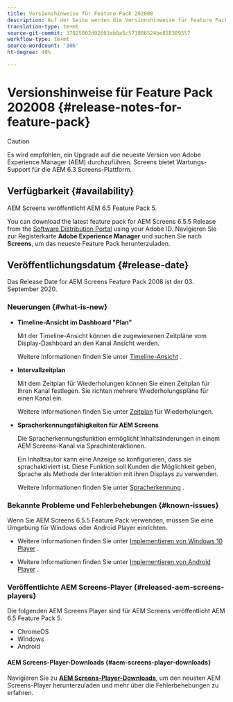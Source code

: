 ```yaml
---
title: Versionshinweise für Feature Pack 202008
description: Auf der Seite werden die Versionshinweise für Feature Pack 2008 beschrieben.
translation-type: tm+mt
source-git-commit: 37025002d02603ab8a5c571086524be858389557
workflow-type: tm+mt
source-wordcount: '306'
ht-degree: 40%

---
```



# Versionshinweise für Feature Pack 202008 {#release-notes-for-feature-pack}

>[!CAUTION]
>
>Es wird empfohlen, ein Upgrade auf die neueste Version von Adobe Experience Manager (AEM) durchzuführen. Screens bietet Wartungs-Support für die AEM 6.3 Screens-Plattform.

## Verfügbarkeit {#availability}

AEM Screens veröffentlicht AEM 6.5 Feature Pack 5.

You can download the latest feature pack for AEM Screens 6.5.5 Release from the [Software Distribution Portal](https://experience.adobe.com/#/downloads/content/software-distribution/en/aem.html) using your Adobe ID. Navigieren Sie zur Registerkarte **Adobe Experience Manager** und suchen Sie nach **Screens**, um das neueste Feature Pack herunterzuladen.

## Veröffentlichungsdatum {#release-date}

Das Release Date for AEM Screens Feature Pack 2008 ist der 03. September 2020.

### Neuerungen {#what-is-new}

* **Timeline-Ansicht im Dashboard &quot;Plan&quot;**

   Mit der Timeline-Ansicht können die zugewiesenen Zeitpläne vom Display-Dashboard an den Kanal Ansicht werden.

   Weitere Informationen finden Sie unter [Timeline-Ansicht](/help/user-guide/channel-assignment-latest-fp.md#timeline-view) .

* **Intervallzeitplan**

   Mit dem Zeitplan für Wiederholungen können Sie einen Zeitplan für Ihren Kanal festlegen. Sie richten mehrere Wiederholungspläne für einen Kanal ein.

   Weitere Informationen finden Sie unter [Zeitplan](/help/user-guide/channel-assignment-latest-fp.md#recurrence-schedule) für Wiederholungen.

* **Spracherkennungsfähigkeiten für AEM Screens**

   Die Spracherkennungsfunktion ermöglicht Inhaltsänderungen in einem AEM Screens-Kanal via Sprachinteraktionen.

   Ein Inhaltsautor kann eine Anzeige so konfigurieren, dass sie sprachaktiviert ist. Diese Funktion soll Kunden die Möglichkeit geben, Sprache als Methode der Interaktion mit ihren Displays zu verwenden.

   Weitere Informationen finden Sie unter [Spracherkennung](voice-recognition.md) .

### Bekannte Probleme und Fehlerbehebungen {#known-issues}

Wenn Sie AEM Screens 6.5.5 Feature Pack verwenden, müssen Sie eine Umgebung für Windows oder Android Player einrichten.

* Weitere Informationen finden Sie unter [Implementieren von Windows 10 Player](implementing-windows-player.md#fp-environment-setup) .

* Weitere Informationen finden Sie unter [Implementieren von Android Player](implementing-android-player.md#fp-environment-setup) .

### Veröffentlichte AEM Screens-Player {#released-aem-screens-players}

Die folgenden AEM Screens Player sind für AEM Screens veröffentlicht AEM 6.5 Feature Pack 5.

* ChromeOS
* Windows
* Android

#### AEM Screens-Player-Downloads {#aem-screens-player-downloads}

Navigieren Sie zu **[AEM Screens-Player-Downloads](https://download.macromedia.com/screens/)**, um den neusten AEM Screens-Player herunterzuladen und mehr über die Fehlerbehebungen zu erfahren.
